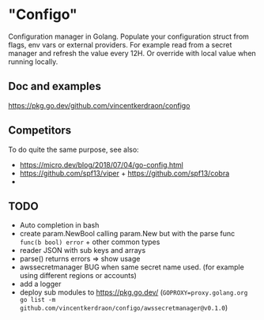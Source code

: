 # "Configo"

Configuration manager in Golang. Populate your configuration struct from flags, env vars or external providers.
For example read from a secret manager and refresh the value every 12H. Or override with local value when running locally.

## Doc and examples

https://pkg.go.dev/github.com/vincentkerdraon/configo

## Competitors

To do quite the same purpose, see also:
- https://micro.dev/blog/2018/07/04/go-config.html
- https://github.com/spf13/viper + https://github.com/spf13/cobra
- 

## TODO

- Auto completion in bash
- create param.NewBool calling param.New but with the parse func `func(b bool) error` + other common types
- reader JSON with sub keys and arrays
- parse() returns errors => show usage
- awssecretmanager BUG when same secret name used. (for example using different regions or accounts)
- add a logger
- deploy sub modules to https://pkg.go.dev/ (`GOPROXY=proxy.golang.org go list -m github.com/vincentkerdraon/configo/awssecretmanager@v0.1.0`)
